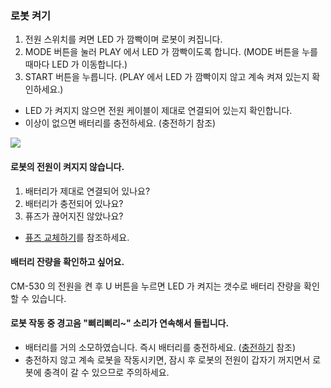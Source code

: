 ### 로봇 켜기

1. 전원 스위치를 켜면 LED 가 깜빡이며 로봇이 켜집니다.
2. MODE 버튼을 눌러 PLAY 에서 LED 가 깜빡이도록 합니다. (MODE 버튼을 누를 때마다 LED 가 이동합니다.)
3. START 버튼을 누릅니다. (PLAY 에서 LED 가 깜빡이지 않고 계속 켜져 있는지 확인하세요.)  
  - LED 가 켜지지 않으면 전원 케이블이 제대로 연결되어 있는지 확인합니다.  
  - 이상이 없으면 배터리를 충전하세요. (충전하기 참조)

![](/assets/images/edu/bioloid/bp_act_01_kr.png)

#### 로봇의 전원이 켜지지 않습니다.
1. 배터리가 제대로 연결되어 있나요?
2. 배터리가 충전되어 있나요?
3. 퓨즈가 끊어지진 않았나요?
  - [퓨즈 교체하기](#퓨즈-교체하기)를 참조하세요.

#### 배터리 잔량을 확인하고 싶어요.
CM-530 의 전원을 켠 후 U 버튼을 누르면 LED 가 켜지는 갯수로 배터리 잔량을 확인할 수 있습니다.

[](/assets/images/edu/bioloid/bp_act_02_kr.jpg)

#### 로봇 작동 중 경고음 "삐리삐리~" 소리가 연속해서 들립니다.                                                                     
- 배터리를 거의 소모하였습니다. 즉시 배터리를 충전하세요. ([충전하기](#충전하기) 참조)
- 충전하지 않고 계속 로봇을 작동시키면, 잠시 후 로봇의 전원이 갑자기 꺼지면서 로봇에 충격이 갈 수 있으므로 주의하세요.
